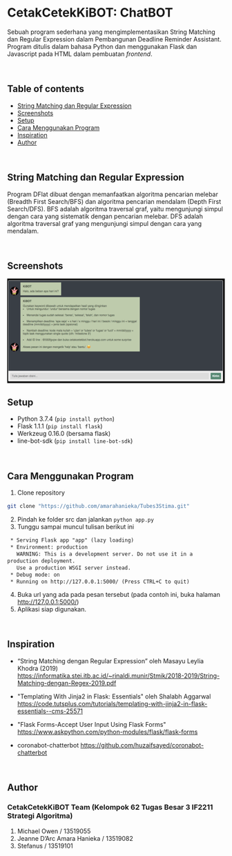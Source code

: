 # CetakCetekKiBOT: ChatBOT

Sebuah program sederhana yang mengimplementasikan String Matching dan Regular Expression dalam Pembangunan Deadline Reminder Assistant. Program ditulis dalam bahasa Python dan menggunakan Flask dan Javascript pada HTML dalam pembuatan <i>frontend</i>.

<br/>

## Table of contents
* [String Matching dan Regular Expression](#String-Matching-dan-Regular-Expression)
* [Screenshots](#screenshots)
* [Setup](#setup)
* [Cara Menggunakan Program](#Cara-Menggunakan-Program)
* [Inspiration](#inspiration)
* [Author](#author)

<br/>

## String Matching dan Regular Expression

Program DFlat dibuat dengan memanfaatkan algoritma pencarian melebar (Breadth First Search/BFS) dan algoritma pencarian mendalam (Depth First Search/DFS). BFS adalah algoritma traversal graf, yaitu mengunjungi simpul dengan cara yang sistematik dengan pencarian melebar. DFS adalah algoritma traversal graf yang mengunjungi simpul dengan cara yang mendalam.

<br/>

## Screenshots
![screenshot program](./test/skrinsut.png)
<br/>

## Setup

- Python 3.7.4 (`pip install python`)
- Flask 1.1.1 (`pip install flask`)
- Werkzeug 0.16.0 (bersama flask)
- line-bot-sdk (`pip install line-bot-sdk`)

<br/>

## Cara Menggunakan Program

1. Clone repository
```bash
git clone "https://github.com/amarahanieka/Tubes3Stima.git"
```
2. Pindah ke folder src dan jalankan `python app.py`
3. Tunggu sampai muncul tulisan berikut ini
```
 * Serving Flask app "app" (lazy loading)
 * Environment: production
   WARNING: This is a development server. Do not use it in a production deployment.
   Use a production WSGI server instead.
 * Debug mode: on
 * Running on http://127.0.0.1:5000/ (Press CTRL+C to quit)
 ```
 4. Buka url yang ada pada pesan tersebut (pada contoh ini, buka halaman http://127.0.0.1:5000/)
 5. Aplikasi siap digunakan.

<br/>

## Inspiration
* “String Matching dengan Regular Expression” oleh Masayu Leylia Khodra (2019) https://informatika.stei.itb.ac.id/~rinaldi.munir/Stmik/2018-2019/String-Matching-dengan-Regex-2019.pdf

* "Templating With Jinja2 in Flask: Essentials" oleh Shalabh Aggarwal https://code.tutsplus.com/tutorials/templating-with-jinja2-in-flask-essentials--cms-25571

* "Flask Forms-Accept User Input Using Flask Forms" https://www.askpython.com/python-modules/flask/flask-forms

* coronabot-chatterbot https://github.com/huzaifsayed/coronabot-chatterbot

<br/>

## Author
### CetakCetekKiBOT Team (Kelompok 62 Tugas Besar 3 IF2211 Strategi Algoritma)

1. Michael Owen / 13519055
2. Jeanne D’Arc Amara Hanieka / 13519082
3. Stefanus / 13519101